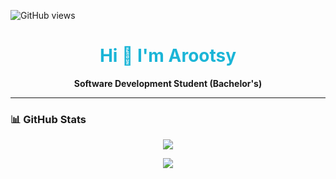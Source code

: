 ![GitHub views](https://komarev.com/ghpvc/?username=Arootsy&color=1bb5d7)

<h1 align="center" style="color: #1bb5d7;">Hi 👋 I'm Arootsy</h1>

<p align="center">
  <b>Software Development Student (Bachelor's)</b>
</p>

---

### 📊 GitHub Stats

<p align="center">
  <a href="https://github.com/Arootsy">
    <img src="https://github-readme-stats.vercel.app/api?username=Arootsy&show_icons=true&count_private=true&title_color=1bb5d7&text_color=ffffff&icon_color=1bb5d7&bg_color=013553&hide_border=true"/>
  </a>
</p>

<p align="center">
  <a href="https://github.com/Arootsy">
    <img src="https://github-readme-streak-stats.herokuapp.com/?user=Arootsy&stroke=ffffff&background=013553&ring=1bb5d7&fire=1bb5d7&currStreakNum=ffffff&currStreakLabel=1bb5d7&sideNums=ffffff&sideLabels=ffffff&dates=ffffff&hide_border=true"/>
  </a>
</p>
